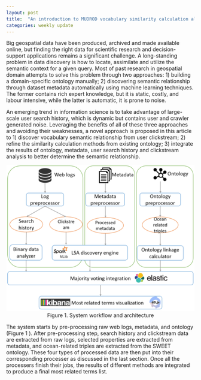 ```yaml
---
layout: post
title:  "An introduction to MUDROD vocabulary similarity calculation algorithm"
categories: weekly update
---
```


Big geospatial data have been produced, archived and made available online, but finding the right data for scientific research and decision-support applications remains a significant challenge. A long-standing problem in data discovery is how to locate, assimilate and utilize the semantic context for a given query. Most of past research in geospatial domain attempts to solve this problem through two approaches: 1) building a domain-specific ontology  manually; 2) discovering semantic relationship through dataset metadata automatically using machine learning techniques. The former contains rich expert knowledge, but it is static, costly, and labour intensive, while the latter is automatic, it is prone to noise. 

An emerging trend in information science is to take advantage of large-scale user search history, which is dynamic but contains user and crawler generated noise. Leveraging the benefits of all of these three approaches and avoiding their weaknesses, a novel  approach is proposed in this article to 1) discover vocabulary semantic relationship from user clickstream; 2) refine the similarity calculation methods from existing ontology; 3) integrate the results of ontology, metadata, user search history and clickstream analysis to better determine the semantic relationship. 

<center>
	<img src="/images/vocabulary.png">
	Figure 1. System workflow and architecture
</center>


The system starts by pre-processing raw web logs, metadata, and ontology (Figure 1 ). After pre-processing step, search history and clickstream data are extracted from raw logs, selected properties are extracted from metadata, and ocean-related triples are extracted from the SWEET ontology. These four types of processed data are then put into their corresponding processer as discussed in the last section. Once all the processers finish their jobs, the results of different methods are integrated to produce a final most related terms list.